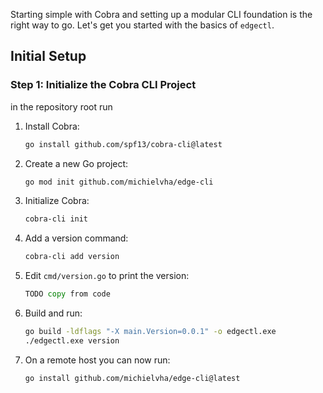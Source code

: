 Starting simple with Cobra and setting up a modular CLI foundation is the right way to go. Let's get you started with the basics of `edgectl`.

## Initial Setup

### **Step 1: Initialize the Cobra CLI Project**

in the repository root run

1. Install Cobra:
   ```bash
   go install github.com/spf13/cobra-cli@latest
   ```

2. Create a new Go project:
   ```bash
   go mod init github.com/michielvha/edge-cli
   ```

3. Initialize Cobra:
   ```bash
   cobra-cli init
   ```

4. Add a version command:
   ```bash
   cobra-cli add version
   ```

5. Edit `cmd/version.go` to print the version:
   ```go
   TODO copy from code
   ```

6. Build and run:
   ```bash
   go build -ldflags "-X main.Version=0.0.1" -o edgectl.exe
   ./edgectl.exe version
   ```

7. On a remote host you can now run:
   ```bash
   go install github.com/michielvha/edge-cli@latest
   ```